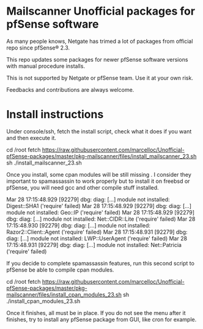 # Mailscanner Unofficial packages for pfSense software

As many people knows, Netgate has trimed a lot of packages from official repo since pfSense® 2.3. 

This repo updates some packages for newer pfSense software versions with manual procedure installs.

This is not supported by Netgate or pfSense team. Use it at your own risk.

Feedbacks and contributions are always welcome.

# Install instructions

Under console/ssh, fetch the install script, check what it does if you want and then execute it.

cd /root
fetch https://raw.githubusercontent.com/marcelloc/Unofficial-pfSense-packages/master/pkg-mailscanner/files/install_mailscanner_23.sh
sh ./install_mailscanner_23.sh

Once you install, some cpan modules will be still missing . I consider they important to spamassassin to work properly but to install it on freebsd or pfSense, you will need gcc and other compile stuff installed.

Mar 28 17:15:48.929 [92279] dbg: diag: [...] module not installed: Digest::SHA1 ('require' failed)
Mar 28 17:15:48.929 [92279] dbg: diag: [...] module not installed: Geo::IP ('require' failed)
Mar 28 17:15:48.929 [92279] dbg: diag: [...] module not installed: Net::CIDR::Lite ('require' failed)
Mar 28 17:15:48.930 [92279] dbg: diag: [...] module not installed: Razor2::Client::Agent ('require' failed)
Mar 28 17:15:48.931 [92279] dbg: diag: [...] module not installed: LWP::UserAgent ('require' failed)
Mar 28 17:15:48.931 [92279] dbg: diag: [...] module not installed: Net::Patricia ('require' failed)

If you decide to complete spamassassin features, run this second script to pfSense be able to compile cpan modules.

cd /root
fetch https://raw.githubusercontent.com/marcelloc/Unofficial-pfSense-packages/master/pkg-mailscanner/files/install_cpan_modules_23.sh
sh ./install_cpan_modules_23.sh


Once it finishes, all must be in place. If you do not see the menu after it finishes, try to install any pfSense package from GUI, like cron for example.



